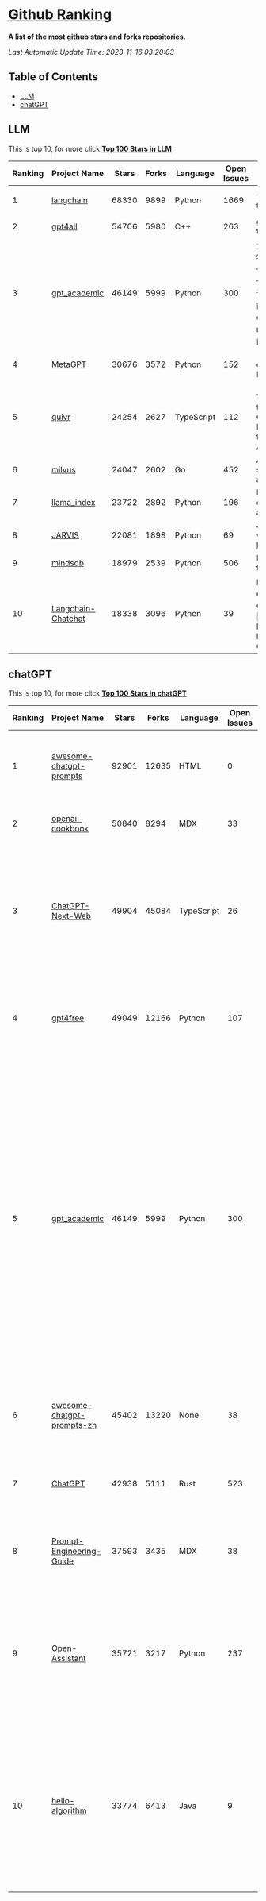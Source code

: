 [Github Ranking](./README.md)
==========

**A list of the most github stars and forks repositories.**

*Last Automatic Update Time: 2023-11-16 03:20:03*

## Table of Contents
 * [LLM](#LLM)
 * [chatGPT](#chatGPT)

## LLM

This is top 10, for more click **[Top 100 Stars in LLM](Top100/LLM.md)**

| Ranking | Project Name | Stars | Forks | Language | Open Issues | Description | Last Commit |
| ------- | ------------ | ----- | ----- | -------- | ----------- | ----------- | ----------- |
| 1 | [langchain](https://github.com/langchain-ai/langchain) | 68330 | 9899 | Python | 1669 | ⚡ Building applications with LLMs through composability ⚡ | 2023-11-16T02:10:12Z |
| 2 | [gpt4all](https://github.com/nomic-ai/gpt4all) | 54706 | 5980 | C++ | 263 | gpt4all: open-source LLM chatbots that you can run anywhere | 2023-11-15T17:42:05Z |
| 3 | [gpt_academic](https://github.com/binary-husky/gpt_academic) | 46149 | 5999 | Python | 300 | 为ChatGPT/GLM提供实用化交互界面，特别优化论文阅读/润色/写作体验，模块化设计，支持自定义快捷按钮&函数插件，支持Python和C++等项目剖析&自译解功能，PDF/LaTex论文翻译&总结功能，支持并行问询多种LLM模型，支持chatglm2等本地模型。兼容文心一言, moss, llama2, rwkv, claude2, 通义千问, 书生, 讯飞星火等。 | 2023-11-15T14:29:28Z |
| 4 | [MetaGPT](https://github.com/geekan/MetaGPT) | 30676 | 3572 | Python | 152 | 🌟 The Multi-Agent Framework: Given one line Requirement, return PRD, Design, Tasks, Repo | 2023-11-13T12:45:43Z |
| 5 | [quivr](https://github.com/StanGirard/quivr) | 24254 | 2627 | TypeScript | 112 |  🧠 Your supercharged Second Brain 🧠 Your personal productivity assistant to chat with your dumped files (PDF, CSV)  & apps using GPT 3.5 / 4 turbo, Private, Anthropic, VertexAI, LLMs that you can share with users !  Alternative to OpenAI GPTs  | 2023-11-15T17:59:42Z |
| 6 | [milvus](https://github.com/milvus-io/milvus) | 24047 | 2602 | Go | 452 | A cloud-native vector database, storage for next generation AI applications | 2023-11-16T03:18:50Z |
| 7 | [llama_index](https://github.com/run-llama/llama_index) | 23722 | 2892 | Python | 196 | LlamaIndex (formerly GPT Index) is a data framework for your LLM applications | 2023-11-16T03:08:23Z |
| 8 | [JARVIS](https://github.com/microsoft/JARVIS) | 22081 | 1898 | Python | 69 | JARVIS, a system to connect LLMs with ML community. Paper: https://arxiv.org/pdf/2303.17580.pdf | 2023-10-24T17:41:40Z |
| 9 | [mindsdb](https://github.com/mindsdb/mindsdb) | 18979 | 2539 | Python | 506 | MindsDB connects AI models to real time data | 2023-11-16T01:36:53Z |
| 10 | [Langchain-Chatchat](https://github.com/chatchat-space/Langchain-Chatchat) | 18338 | 3096 | Python | 39 | Langchain-Chatchat（原Langchain-ChatGLM）基于 Langchain 与 ChatGLM 等语言模型的本地知识库问答 \| Langchain-Chatchat (formerly langchain-ChatGLM), local knowledge based LLM (like ChatGLM) QA app with langchain  | 2023-11-16T03:10:49Z |


## chatGPT

This is top 10, for more click **[Top 100 Stars in chatGPT](Top100/chatGPT.md)**

| Ranking | Project Name | Stars | Forks | Language | Open Issues | Description | Last Commit |
| ------- | ------------ | ----- | ----- | -------- | ----------- | ----------- | ----------- |
| 1 | [awesome-chatgpt-prompts](https://github.com/f/awesome-chatgpt-prompts) | 92901 | 12635 | HTML | 0 | This repo includes ChatGPT prompt curation to use ChatGPT better. | 2023-11-14T09:48:23Z |
| 2 | [openai-cookbook](https://github.com/openai/openai-cookbook) | 50840 | 8294 | MDX | 33 | Examples and guides for using the OpenAI API | 2023-11-15T23:34:30Z |
| 3 | [ChatGPT-Next-Web](https://github.com/Yidadaa/ChatGPT-Next-Web) | 49904 | 45084 | TypeScript | 26 | A well-designed cross-platform ChatGPT UI (Web / PWA / Linux / Win / MacOS). 一键拥有你自己的跨平台 ChatGPT 应用。 | 2023-11-16T01:23:20Z |
| 4 | [gpt4free](https://github.com/xtekky/gpt4free) | 49049 | 12166 | Python | 107 | The official gpt4free repository \| various collection of powerful language models | 2023-11-15T22:19:04Z |
| 5 | [gpt_academic](https://github.com/binary-husky/gpt_academic) | 46149 | 5999 | Python | 300 | 为ChatGPT/GLM提供实用化交互界面，特别优化论文阅读/润色/写作体验，模块化设计，支持自定义快捷按钮&函数插件，支持Python和C++等项目剖析&自译解功能，PDF/LaTex论文翻译&总结功能，支持并行问询多种LLM模型，支持chatglm2等本地模型。兼容文心一言, moss, llama2, rwkv, claude2, 通义千问, 书生, 讯飞星火等。 | 2023-11-15T14:29:28Z |
| 6 | [awesome-chatgpt-prompts-zh](https://github.com/PlexPt/awesome-chatgpt-prompts-zh) | 45402 | 13220 | None | 38 | ChatGPT 中文调教指南。各种场景使用指南。学习怎么让它听你的话。 | 2023-11-10T13:16:59Z |
| 7 | [ChatGPT](https://github.com/lencx/ChatGPT) | 42938 | 5111 | Rust | 523 | 🔮 ChatGPT Desktop Application (Mac, Windows and Linux) | 2023-10-27T07:06:07Z |
| 8 | [Prompt-Engineering-Guide](https://github.com/dair-ai/Prompt-Engineering-Guide) | 37593 | 3435 | MDX | 38 | 🐙 Guides, papers, lecture, notebooks and resources for prompt engineering | 2023-11-16T00:50:31Z |
| 9 | [Open-Assistant](https://github.com/LAION-AI/Open-Assistant) | 35721 | 3217 | Python | 237 | OpenAssistant is a chat-based assistant that understands tasks, can interact with third-party systems, and retrieve information dynamically to do so. | 2023-11-12T16:45:19Z |
| 10 | [hello-algorithm](https://github.com/geekxh/hello-algorithm) | 33774 | 6413 | Java | 9 | 🌍 针对小白的算法训练 \| 包括四部分：①.大厂面经 ②.力扣图解  ③.千本开源电子书 ④.百张技术思维导图（项目花了上百小时，希望可以点 star 支持，🌹感谢~）推荐免费ChatGPT使用网站 | 2023-06-13T04:13:17Z |


